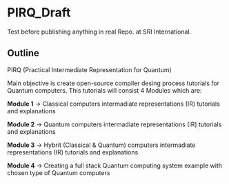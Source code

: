 # PIRQ_Draft

Test before publishing anything in real Repo. at SRI International.

## Outline

PIRQ (Practical Intermediate Representation for Quantum)

Main objective is create open-source compiler desing process tutorials for Quantum computers. This tutorials will consist 4 Modules which are:

**Module 1** -> Classical computers intermadiate representations (IR) tutorials and explanations

**Module 2** -> Quantum computers intermadiate representations  (IR) tutorials and explanations

**Module 3** -> Hybrit (Classical & Quantum) computers intermadiate representations (IR) tutorials and explanations

**Module 4** -> Creating a full stack Quantum computing system example with chosen type of Quantum computers
